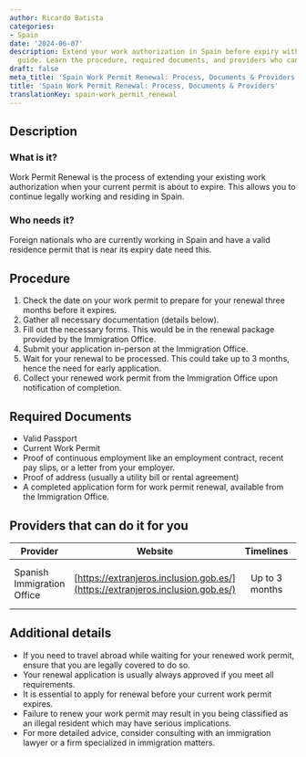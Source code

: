 ```yaml
---
author: Ricardo Batista
categories:
- Spain
date: '2024-06-07'
description: Extend your work authorization in Spain before expiry with this detailed
  guide. Learn the procedure, required documents, and providers who can assist you.
draft: false
meta_title: 'Spain Work Permit Renewal: Process, Documents & Providers'
title: 'Spain Work Permit Renewal: Process, Documents & Providers'
translationKey: spain-work_permit_renewal
---
```



## Description
### What is it?
Work Permit Renewal is the process of extending your existing work authorization when your current permit is about to expire. This allows you to continue legally working and residing in Spain.

### Who needs it?
Foreign nationals who are currently working in Spain and have a valid residence permit that is near its expiry date need this. 

## Procedure
1. Check the date on your work permit to prepare for your renewal three months before it expires. 
2. Gather all necessary documentation (details below). 
3. Fill out the necessary forms. This would be in the renewal package provided by the Immigration Office.
4. Submit your application in-person at the Immigration Office. 
5. Wait for your renewal to be processed. This could take up to 3 months, hence the need for early application.
6. Collect your renewed work permit from the Immigration Office upon notification of completion.

## Required Documents
- Valid Passport
- Current Work Permit
- Proof of continuous employment like an employment contract, recent pay slips, or a letter from your employer.
- Proof of address (usually a utility bill or rental agreement)
- A completed application form for work permit renewal, available from the Immigration Office.

## Providers that can do it for you

| Provider        |     Website     |     Timelines    |       Cost      |
| --------------- | --------------- |  :-------------: | :-------------: |
| Spanish Immigration Office      |  [https://extranjeros.inclusion.gob.es/](https://extranjeros.inclusion.gob.es/)       |      Up to 3 months      |        Varies depending on your situation       |

## Additional details
- If you need to travel abroad while waiting for your renewed work permit, ensure that you are legally covered to do so.
- Your renewal application is usually always approved if you meet all requirements.
- It is essential to apply for renewal before your current work permit expires.
- Failure to renew your work permit may result in you being classified as an illegal resident which may have serious implications.
- For more detailed advice, consider consulting with an immigration lawyer or a firm specialized in immigration matters.
